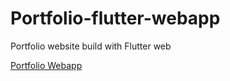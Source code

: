 # Portfolio-flutter-webapp
Portfolio website build with Flutter web

[Portfolio Webapp](https://portfolio-flutter-webapp.netlify.app/#/)
